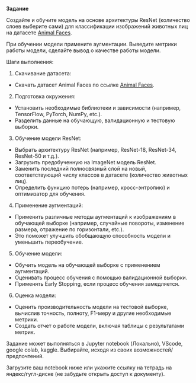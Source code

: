 **Задание**

Создайте и обучите модель на основе архитектуры ResNet (количество слоев выберите сами) для классификации изображений животных лиц на датасете [Animal Faces](https://www.kaggle.com/datasets/andrewmvd/animal-faces).

При обучении модели примените аугментации. Выведите метрики работы модели, сделайте вывод о качестве работы модели.

Шаги выполнения:

1. Скачивание датасета:
   
* Скачать датасет Animal Faces по ссылке [Animal Faces](https://www.kaggle.com/datasets/andrewmvd/animal-faces).

2. Подготовка окружения:

* Установить необходимые библиотеки и зависимости (например, TensorFlow, PyTorch, NumPy, etc.).
* Разделить данные на обучающую, валидационную и тестовую выборки.

3. Обучение модели ResNet:

* Выбрать архитектуру ResNet (например, ResNet-18, ResNet-34, ResNet-50 и т.д.).
* Загрузить предобученную на ImageNet модель ResNet.
* Заменить последний полносвязный слой на новый, соответствующий числу классов в датасете (количество животных лиц).
* Определить функцию потерь (например, кросс-энтропию) и оптимизатор для обучения.

4. Применение аугментаций:

* Применить различные методы аугментаций к изображениям в обучающей выборке (например, случайные повороты, изменение размера, отражение по горизонтали, etc.).
* Это поможет улучшить обобщающую способность модели и уменьшить переобучение.

5. Обучение модели:

* Обучить модель на обучающей выборке с применением аугментаций.
* Оценивать процесс обучения с помощью валидационной выборки.
* Применять Early Stopping, если процесс обучения замедляется.

6. Оценка модели:

* Оценить производительность модели на тестовой выборке, вычислив точность, полноту, F1-меру и другие необходимые метрики.
* Создать отчет о работе модели, включая таблицы с результатами метрик.

Задание может выполняться в Jupyter notebook (Локально), VScode, google colab, kaggle. Выбирайте, исходя из своих возможностей/предпочтений.

Загрузите ваш notebook ниже или укажите ссылку на тетрадь на яндекс/гугл-диске (не забудьте открыть доступ к документу).
